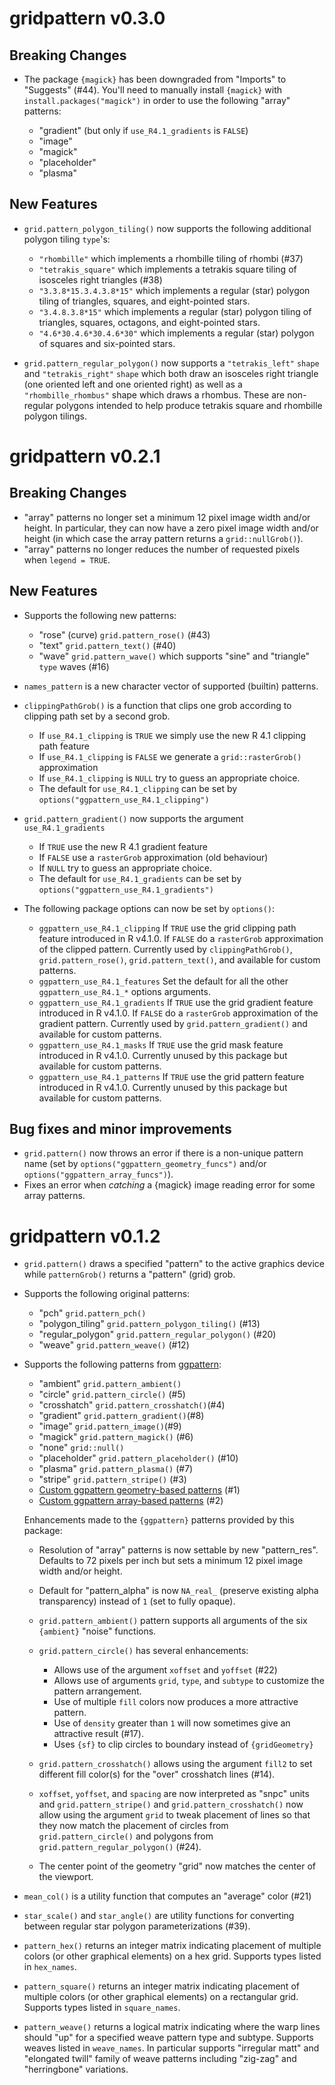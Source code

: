 gridpattern v0.3.0
==================

Breaking Changes
----------------

* The package `{magick}` has been downgraded from "Imports" to "Suggests" (#44).
  You'll need to manually install `{magick}` with `install.packages("magick")` 
  in order to use the following "array" patterns:

  - "gradient" (but only if `use_R4.1_gradients` is `FALSE`)
  - "image"
  - "magick"
  - "placeholder"
  - "plasma"

New Features
------------

* `grid.pattern_polygon_tiling()` now supports the following additional polygon tiling `type`'s:

  - `"rhombille"` which implements a rhombille tiling of rhombi (#37)
  - `"tetrakis_square"` which implements a tetrakis square tiling of isosceles right triangles (#38)
  - `"3.3.8*15.3.4.3.8*15"` which implements a regular (star) polygon tiling of triangles,
    squares, and eight-pointed stars.
  - `"3.4.8.3.8*15"` which implements a regular (star) polygon tiling of triangles,
    squares, octagons, and eight-pointed stars.
  - `"4.6*30.4.6*30.4.6*30"` which implements a regular (star) polygon of squares and six-pointed stars.

* `grid.pattern_regular_polygon()` now supports a `"tetrakis_left"` `shape` and `"tetrakis_right"` `shape` 
  which both draw an isosceles right triangle (one oriented left and one oriented right) as well as a
 `"rhombille_rhombus"` shape which draws a rhombus.
  These are non-regular polygons intended to help produce tetrakis square and rhombille polygon tilings.

gridpattern v0.2.1
==================

Breaking Changes
----------------

* "array" patterns no longer set a minimum 12 pixel image width and/or height.
  In particular, they can now have a zero pixel image width and/or height
  (in which case the array pattern returns a ``grid::nullGrob()``).
* "array" patterns no longer reduces the number of requested pixels when `legend = TRUE`.

New Features
------------

* Supports the following new patterns:

  * "rose" (curve) ``grid.pattern_rose()`` (#43)
  * "text" ``grid.pattern_text()`` (#40)
  * "wave" ``grid.pattern_wave()`` which supports "sine" and "triangle" `type` waves (#16)

* `names_pattern` is a new character vector of supported (builtin) patterns.
* `clippingPathGrob()` is a function that clips one grob according to clipping path set by a second grob.

  * If `use_R4.1_clipping` is `TRUE` we simply use the new R 4.1 clipping path feature
  * If `use_R4.1_clipping` is `FALSE` we generate a `grid::rasterGrob()` approximation
  * If `use_R4.1_clipping` is `NULL` try to guess an appropriate choice.
  * The default for `use_R4.1_clipping` can be set by `options("ggpattern_use_R4.1_clipping")`

* `grid.pattern_gradient()` now supports the argument `use_R4.1_gradients`

  * If `TRUE` use the new R 4.1 gradient feature
  * If `FALSE` use a `rasterGrob` approximation (old behaviour)
  * If `NULL` try to guess an appropriate choice.
  * The default for `use_R4.1_gradients` can be set by `options("ggpattern_use_R4.1_gradients")`

* The following package options can now be set by `options()`:

  * `ggpattern_use_R4.1_clipping` If `TRUE` use the grid clipping path feature introduced in R v4.1.0.
                    If `FALSE` do a `rasterGrob` approximation of the clipped pattern.
                    Currently used by `clippingPathGrob()`, `grid.pattern_rose()`, 
                    `grid.pattern_text()`, and available for custom patterns.
  * `ggpattern_use_R4.1_features` Set the default for all the other
                    `ggpattern_use_R4.1_*` options arguments.
  * `ggpattern_use_R4.1_gradients` If `TRUE` use the grid gradient feature introduced in R v4.1.0.
                    If `FALSE` do a `rasterGrob` approximation of the gradient pattern.
                    Currently used by `grid.pattern_gradient()` and available for custom patterns.
  * `ggpattern_use_R4.1_masks` If `TRUE` use the grid mask feature introduced in R v4.1.0.
                    Currently unused by this package but available for custom patterns.
  * `ggpattern_use_R4.1_patterns` If `TRUE` use the grid pattern feature introduced in R v4.1.0.
                    Currently unused by this package but available for custom patterns.

Bug fixes and minor improvements
--------------------------------

* `grid.pattern()` now throws an error if there is a non-unique pattern name
  (set by `options("ggpattern_geometry_funcs")` and/or `options("ggpattern_array_funcs")`).
* Fixes an error when *catching* a {magick} image reading error
  for some array patterns.

gridpattern v0.1.2
==================

* ``grid.pattern()`` draws a specified "pattern" to the active graphics device
  while ``patternGrob()`` returns a "pattern" (grid) grob.

* Supports the following original patterns:

  * "pch" ``grid.pattern_pch()``
  * "polygon_tiling" ``grid.pattern_polygon_tiling()`` (#13)
  * "regular_polygon" ``grid.pattern_regular_polygon()`` (#20)
  * "weave" ``grid.pattern_weave()`` (#12)

* Supports the following patterns from [ggpattern](https://github.com/coolbutuseless/ggpattern):

  * "ambient" ``grid.pattern_ambient()``  
  * "circle" ``grid.pattern_circle()`` (#5)
  * "crosshatch"  ``grid.pattern_crosshatch()``(#4)
  * "gradient"  ``grid.pattern_gradient()``(#8)
  * "image"  ``grid.pattern_image()``(#9)
  * "magick" ``grid.pattern_magick()`` (#6)
  * "none" ``grid::null()``
  * "placeholder" ``grid.pattern_placeholder()`` (#10)
  * "plasma" ``grid.pattern_plasma()`` (#7)
  * "stripe" ``grid.pattern_stripe()`` (#3)
  * [Custom ggpattern geometry-based patterns](https://coolbutuseless.github.io/package/ggpattern/articles/developing-patterns-2.html) (#1)
  * [Custom ggpattern array-based patterns](https://coolbutuseless.github.io/package/ggpattern/articles/developing-patterns-3.html) (#2)

  Enhancements made to the ``{ggpattern}`` patterns provided by this package:

    * Resolution of "array" patterns is now settable by new "pattern_res".
      Defaults to 72 pixels per inch but sets a minimum 12 pixel image width and/or height.
    * Default for "pattern_alpha" is now ``NA_real_`` (preserve existing alpha transparency) instead of ``1`` (set to fully opaque).
    * ``grid.pattern_ambient()`` pattern supports all arguments of the six ``{ambient}`` "noise" functions.
    * ``grid.pattern_circle()`` has several enhancements:

      * Allows use of the argument ``xoffset`` and ``yoffset`` (#22)
      * Allows use of arguments ``grid``, ``type``, and ``subtype`` to customize the pattern arrangement.
      * Use of multiple ``fill`` colors now produces a more attractive pattern.
      * Use of ``density`` greater than ``1`` will now sometimes give an attractive result (#17).
      * Uses ``{sf}`` to clip circles to boundary instead of ``{gridGeometry}``

    * ``grid.pattern_crosshatch()`` allows using the argument ``fill2`` to set 
       different fill color(s) for the "over" crosshatch lines (#14).
    * ``xoffset``, ``yoffset``, and ``spacing`` are now interpreted as "snpc" units and
      ``grid.pattern_stripe()`` and ``grid.pattern_crosshatch()`` now allow using the 
      argument ``grid`` to tweak placement of lines so that they now match the placement
      of circles from ``grid.pattern_circle()`` and polygons from ``grid.pattern_regular_polygon()`` (#24).
    * The center point of the geometry "grid" now matches the center of the viewport.

* ``mean_col()`` is a utility function that computes an "average" color (#21)
* ``star_scale()`` and `star_angle()` are utility functions for converting
  between regular star polygon parameterizations (#39).
* ``pattern_hex()`` returns an integer matrix indicating placement of multiple
  colors (or other graphical elements) on a hex grid.  Supports types listed in `hex_names`.
* ``pattern_square()`` returns an integer matrix indicating placement of multiple
  colors (or other graphical elements) on a rectangular grid.  Supports types listed in `square_names`.
* ``pattern_weave()`` returns a logical matrix indicating where the warp
  lines should "up" for a specified weave pattern type and subtype.  Supports
  weaves listed in `weave_names`.  In particular supports "irregular matt" and
  "elongated twill" family of weave patterns including "zig-zag" and
  "herringbone" variations.
